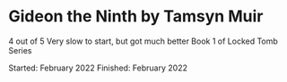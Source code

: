 # Gideon the Ninth by Tamsyn Muir
4 out of 5
Very slow to start, but got much better
Book 1 of Locked Tomb Series

Started: February 2022
Finished: February 2022